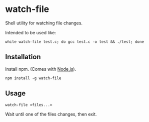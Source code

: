 # watch-file

Shell utility for watching file changes.

Intended to be used like:

	while watch-file test.c; do gcc test.c -o test && ./test; done

## Installation

Install npm.  (Comes with [Node.js](http://nodejs.org/)).

	npm install -g watch-file

## Usage

	watch-file <files...>

Wait until one of the files changes, then exit.

